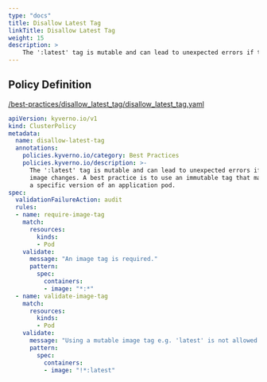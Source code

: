 ```yaml
---
type: "docs"
title: Disallow Latest Tag
linkTitle: Disallow Latest Tag
weight: 15
description: >
    The ':latest' tag is mutable and can lead to unexpected errors if the  image changes. A best practice is to use an immutable tag that maps to  a specific version of an application pod.
---
```


## Policy Definition
<a href="https://github.com/kyverno/policies/raw/main//best-practices/disallow_latest_tag/disallow_latest_tag.yaml" target="-blank">/best-practices/disallow_latest_tag/disallow_latest_tag.yaml</a>

```yaml
apiVersion: kyverno.io/v1
kind: ClusterPolicy
metadata:
  name: disallow-latest-tag
  annotations:
    policies.kyverno.io/category: Best Practices
    policies.kyverno.io/description: >-
      The ':latest' tag is mutable and can lead to unexpected errors if the 
      image changes. A best practice is to use an immutable tag that maps to 
      a specific version of an application pod.
spec:
  validationFailureAction: audit
  rules:
  - name: require-image-tag
    match:
      resources:
        kinds:
        - Pod
    validate:
      message: "An image tag is required."  
      pattern:
        spec:
          containers:
          - image: "*:*"
  - name: validate-image-tag
    match:
      resources:
        kinds:
        - Pod
    validate:
      message: "Using a mutable image tag e.g. 'latest' is not allowed."
      pattern:
        spec:
          containers:
          - image: "!*:latest"
```
